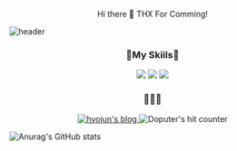 <p align="center">
Hi there 👋
THX For Comming!
</p>

![header](https://capsule-render.vercel.app/api?type=waveing&color=auto&height=300&section=header&text=HYOJUN&fontSize=70)

<h3 align="center">🌈My Skiils🌈</h3>
<p align="center">
<img src="https://img.shields.io/badge/Spring Boot-6DB33F?style=flat-square&logo=Spring Boot&logoColor=white" /> <img src="https://img.shields.io/badge/Java-007396?style=flat-square&logo=Java&logoColor=white" /> <img src="https://img.shields.io/badge/Python-3776AB?style=flat-square&logo=Python&logoColor=white" />
</p>

<h3 align="center">🧑🏻‍💻</h3>

<p align="center">

<a href="https://velog.io/@hyojunn__">

<img src="https://img.shields.io/badge/Blog-181717?style=flat-square&logo=GitHub&logoColor=white" alt="hyojun's blog" />

</a>

<img src="https://hits.seeyoufarm.com/api/count/incr/badge.svg?url=https%3A%2F%2Fgithub.com%2Fdoputer&count_bg=%2379C83D&title_bg=%23555555&icon=ghostery.svg&icon_color=%23FFFFFF&title=hits&edge_flat=false" alt="Doputer's hit counter" />

</p>

![Anurag's GitHub stats](https://github-readme-stats.vercel.app/api?username=KIMHYOJUN97&show_icons=true&theme=radical)
